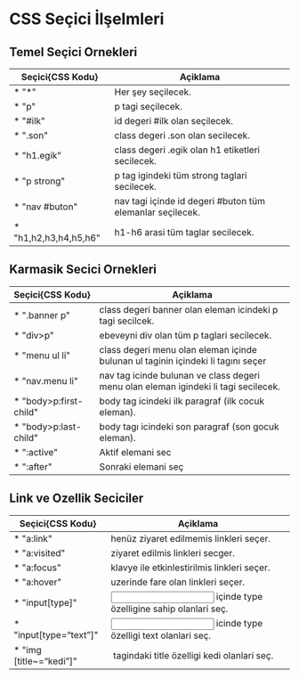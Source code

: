 # CSS Seçici İlşelmleri

## Temel Seçici Ornekleri

| Seçici{CSS Kodu}       |        Açiklama|
|------------------------|-------------------|
|* "*"                   |        Her şey seçilecek.|
|* "p"                   |        p tagi seçilecek.|
|* "#ilk"                |        id degeri #ilk olan seçilecek.|
|* ".son"                |        class degeri .son olan secilecek.|
|* "h1.egik"             |        class degeri .egik olan h1 etiketleri secilecek.|
|* "p strong"            |        p tag igindeki tüm strong taglari secilecek.|
|* "nav #buton"          |        nav tagi içinde id degeri #buton tüm elemanlar seçilecek.|
|* "h1,h2,h3,h4,h5,h6"   |        h1-h6 arasi tüm taglar secilecek.|

## Karmasik Secici Ornekleri

| Seçici{CSS Kodu}       |        Açiklama|
|------------------------|-------------------|
|* ".banner p"           |        class degeri banner olan eleman icindeki p tagi secilcek.|
|* "div>p"               |        ebeveyni div olan tüm p taglari secilecek.|
|* "menu ul li"          |        class degeri menu olan eleman içinde bulunan ul taginin içindeki li tagını seçer|
|* "nav.menu li"         |        nav tag icinde bulunan ve class degeri menu olan eleman igindeki li tagi secilecek.|
|* "body>p:first-child"  |        body tag icindeki ilk paragraf (ilk cocuk eleman).|
|* "body>p:last-child"   |        body tagı icindeki son paragraf (son gocuk eleman).|
|* ":active"             |        Aktif elemani sec|
|* ":after"              |        Sonraki elemani seç|


## Link ve Ozellik Seciciler

| Seçici{CSS Kodu}       |        Açiklama|
|------------------------|-------------------|
|* "a:link"              |        henüz ziyaret edilmemis linkleri seçer.|
|* "a:visited"           |        ziyaret edilmis linkleri secger.|
|* "a:focus"             |        klavye ile etkinlestirilmis linkleri seçer.|
|* "a:hover"             |        uzerinde fare olan linkleri seçer.|
|* "input[type]"         |        <input> içinde type özelligine sahip olanlari seç.|
|* "input[type=“text”]"  |        <input> icinde type özelligi text olanlari seç.|
|* "img [title~=“kedi”]" |        <img> tagindaki title özelligi kedi olanlari seç.|

 
 

 

 

 
 
 